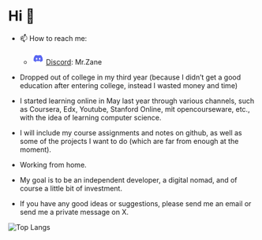# Hi 👋
- 📫 How to reach me: 
   - <a><img height="25" src="https://raw.githubusercontent.com/github/explore/80688e429a7d4ef2fca1e82350fe8e3517d3494d/topics/discord/discord.png"> [Discord](https://discord.com/): Mr.Zane </a>

- Dropped out of college in my third year (because I didn’t get a good education after entering college, instead I wasted money and time)
- I started learning online in May last year through various channels, such as Coursera, Edx, Youtube, Stanford Online, mit opencourseware, etc., with the idea of learning computer science.
- I will include my course assignments and notes on github, as well as some of the projects I want to do (which are far from enough at the moment).
- Working from home.
- My goal is to be an independent developer, a digital nomad, and of course a little bit of investment.
- If you have any good ideas or suggestions, please send me an email or send me a private message on X.

![Top Langs](https://github-readme-stats.vercel.app/api/top-langs/?username=Zane-Liao&layout=compact)

